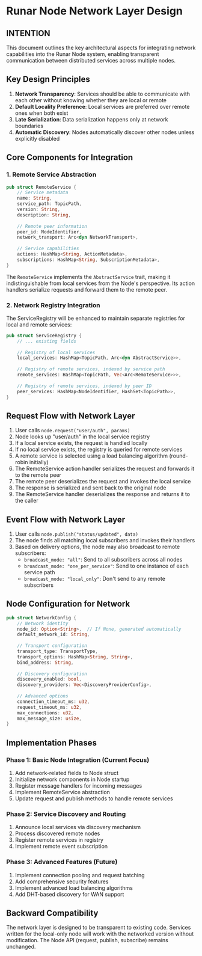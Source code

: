 # Runar Node Network Layer Design

## INTENTION
This document outlines the key architectural aspects for integrating network capabilities into the Runar Node system, enabling transparent communication between distributed services across multiple nodes.

## Key Design Principles

1. **Network Transparency**: Services should be able to communicate with each other without knowing whether they are local or remote
2. **Default Locality Preference**: Local services are preferred over remote ones when both exist
3. **Late Serialization**: Data serialization happens only at network boundaries
4. **Automatic Discovery**: Nodes automatically discover other nodes unless explicitly disabled

## Core Components for Integration

### 1. Remote Service Abstraction

```rust
pub struct RemoteService {
    // Service metadata
    name: String,
    service_path: TopicPath,
    version: String,
    description: String,
    
    // Remote peer information
    peer_id: NodeIdentifier,
    network_transport: Arc<dyn NetworkTransport>,
    
    // Service capabilities
    actions: HashMap<String, ActionMetadata>,
    subscriptions: HashMap<String, SubscriptionMetadata>,
}
```

The `RemoteService` implements the `AbstractService` trait, making it indistinguishable from local services from the Node's perspective. Its action handlers serialize requests and forward them to the remote peer.

### 2. Network Registry Integration

The ServiceRegistry will be enhanced to maintain separate registries for local and remote services:

```rust
pub struct ServiceRegistry {
    // ... existing fields
    
    // Registry of local services
    local_services: HashMap<TopicPath, Arc<dyn AbstractService>>,
    
    // Registry of remote services, indexed by service path
    remote_services: HashMap<TopicPath, Vec<Arc<RemoteService>>>,
    
    // Registry of remote services, indexed by peer ID
    peer_services: HashMap<NodeIdentifier, HashSet<TopicPath>>,
}
```

## Request Flow with Network Layer

1. User calls `node.request("user/auth", params)`
2. Node looks up "user/auth" in the local service registry
3. If a local service exists, the request is handled locally
4. If no local service exists, the registry is queried for remote services
5. A remote service is selected using a load balancing algorithm (round-robin initially)
6. The RemoteService action handler serializes the request and forwards it to the remote peer
7. The remote peer deserializes the request and invokes the local service
8. The response is serialized and sent back to the original node
9. The RemoteService handler deserializes the response and returns it to the caller

## Event Flow with Network Layer

1. User calls `node.publish("status/updated", data)`
2. The node finds all matching local subscribers and invokes their handlers
3. Based on delivery options, the node may also broadcast to remote subscribers:
   - `broadcast_mode: "all"`: Send to all subscribers across all nodes
   - `broadcast_mode: "one_per_service"`: Send to one instance of each service path
   - `broadcast_mode: "local_only"`: Don't send to any remote subscribers

## Node Configuration for Network

```rust
pub struct NetworkConfig {
    // Network identity
    node_id: Option<String>,  // If None, generated automatically
    default_network_id: String,
    
    // Transport configuration
    transport_type: TransportType,
    transport_options: HashMap<String, String>,
    bind_address: String,
    
    // Discovery configuration
    discovery_enabled: bool,
    discovery_providers: Vec<DiscoveryProviderConfig>,
    
    // Advanced options
    connection_timeout_ms: u32,
    request_timeout_ms: u32,
    max_connections: u32,
    max_message_size: usize,
}
```

## Implementation Phases

### Phase 1: Basic Node Integration (Current Focus)
1. Add network-related fields to Node struct
2. Initialize network components in Node startup
3. Register message handlers for incoming messages
4. Implement RemoteService abstraction
5. Update request and publish methods to handle remote services

### Phase 2: Service Discovery and Routing
1. Announce local services via discovery mechanism
2. Process discovered remote nodes
3. Register remote services in registry
4. Implement remote event subscription

### Phase 3: Advanced Features (Future)
1. Implement connection pooling and request batching
2. Add comprehensive security features
3. Implement advanced load balancing algorithms
4. Add DHT-based discovery for WAN support

## Backward Compatibility

The network layer is designed to be transparent to existing code. Services written for the local-only node will work with the networked version without modification. The Node API (request, publish, subscribe) remains unchanged. 